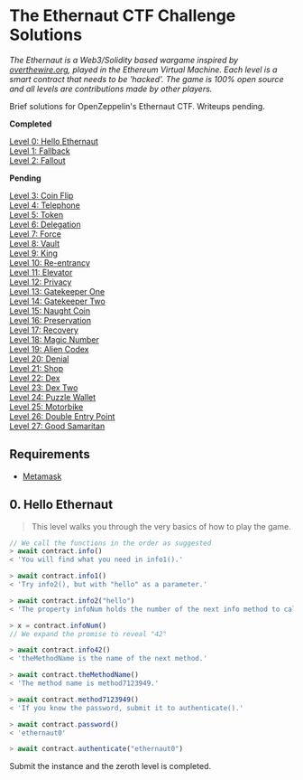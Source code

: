 # The Ethernaut CTF Challenge Solutions

*The Ethernaut is a Web3/Solidity based wargame inspired by [overthewire.org](https://overthewire.org/wargames/), played in the Ethereum Virtual Machine. Each level is a smart contract that needs to be 'hacked'. The game is 100% open source and all levels are contributions made by other players.*

Brief solutions for OpenZeppelin's Ethernaut CTF. Writeups pending.

**Completed**

[Level 0: Hello Ethernaut](#HelloEthernaut)  
[Level 1: Fallback](#Fallback)  
[Level 2: Fallout](#Fallout)  

**Pending**

[Level 3: Coin Flip](#CoinFlip)  
[Level 4: Telephone](#Telephone)  
[Level 5: Token](#Token)  
[Level 6: Delegation](#Delegation)  
[Level 7: Force](#Force)  
[Level 8: Vault](#Vault)  
[Level 9: King](#King)  
[Level 10: Re-entrancy](#Reentrancy)  
[Level 11: Elevator](#Elevator)  
[Level 12: Privacy](#Privacy)  
[Level 13: Gatekeeper One](#GatekeeperOne)  
[Level 14: Gatekeeper Two](#GatekeeperTwo)  
[Level 15: Naught Coin](#NaughtCoin)  
[Level 16: Preservation](#Preservation)  
[Level 17: Recovery](#Recovery)  
[Level 18: Magic Number](#MagicNumber)  
[Level 19: Alien Codex](#AlienCodex)  
[Level 20: Denial](#Denial)  
[Level 21: Shop](#Shop)  
[Level 22: Dex](#Dex)  
[Level 23: Dex Two](#DexTwo)  
[Level 24: Puzzle Wallet](#PuzzleWallet)  
[Level 25: Motorbike](#Motorbike)  
[Level 26: Double Entry Point](#DoubleEntryPoint)  
[Level 27: Good Samaritan](#GoodSamaritan)  


## Requirements
- [Metamask](https://metamask.io/)


## <a name='HelloEthernaut'></a> 0. Hello Ethernaut
> This level walks you through the very basics of how to play the game.


```js
// We call the functions in the order as suggested 
> await contract.info()
< 'You will find what you need in info1().'

> await contract.info1()
< 'Try info2(), but with "hello" as a parameter.'

> await contract.info2("hello")
< 'The property infoNum holds the number of the next info method to call.'

> x = contract.infoNum()
// We expand the promise to reveal "42"

> await contract.info42()
< 'theMethodName is the name of the next method.'

> await contract.theMethodName()
< 'The method name is method7123949.'

> await contract.method7123949()
< 'If you know the password, submit it to authenticate().'

> await contract.password()
< 'ethernaut0'

> await contract.authenticate("ethernaut0")
```

Submit the instance and the zeroth level is completed.
